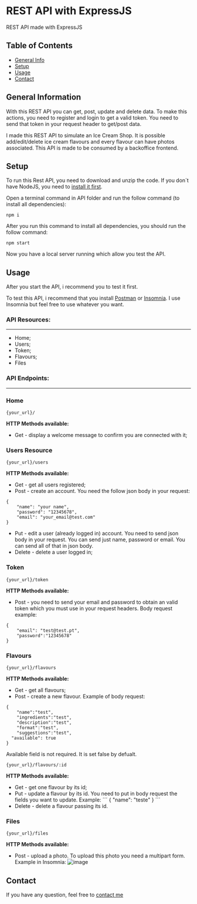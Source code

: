 # REST API with ExpressJS
REST API made with ExpressJS

## Table of Contents
* [General Info](#general-information)
* [Setup](#setup)
* [Usage](#usage)
* [Contact](#contact)


## General Information

With this REST API you can get, post, update and delete data. To make this actions, you need to register and login to get a valid token. You need to send that token in your request header to get/post data.

I made this REST API to simulate an Ice Cream Shop. It is possible add/edit/delete ice cream flavours and every flavour can have photos associated. This API is made to be consumed by a backoffice frontend.

## Setup
To run this Rest API, you need to download and unzip the code. If you don´t have NodeJS, you need to [install it first](https://nodejs.org/en/).

Open a terminal command in API folder and run the follow command (to install all dependencies):
```
npm i
```

After you run this command to install all dependencies, you should run the follow command:
```
npm start
```
Now you have a local server running which allow you test the API.

## Usage

After you start the API, i recommend you to test it first.

To test this API, i recommend that you install [Postman](https://www.postman.com/) or [Insomnia](https://insomnia.rest/download). I use Insomnia but feel free to use whatever you want.

### API Resources:
------
- Home;
- Users;
- Token;
- Flavours;
- Files

### API Endpoints:
------
### Home
```
{your_url}/
```
**HTTP Methods available:**
- Get - display a welcome message to confirm you are connected with it;

### Users Resource
```
{your_url}/users
```
**HTTP Methods available:**
- Get - get all users registered;
- Post - create an account. You need the follow json body in your request:
```
{
	"name": "your name",
	"password": "12345678",
	"email": "your_email@test.com"
}
```
- Put - edit a user (already logged in) account. You need to send json body in your request. You can send just name, password or email. You can send all of that in json body.
- Delete - delete a user logged in;


### Token
```
{your_url}/token
```
**HTTP Methods available:**
- Post - you need to send your email and password to obtain an valid token which you must use in your request headers. Body request example:
```
{
	"email": "test@test.pt",
	"password":"12345678"
}
```

### Flavours
```
{your_url}/flavours
```
**HTTP Methods available:**
- Get - get all flavours;
- Post - create a new flavour. Example of body request:
```
{
	"name":"test",
	"ingredients":"test",
	"description":"test",
	"format":"test",
	"suggestions":"test",
  "available": true
}
```
Available field is not required. It is set false by defualt.

```
{your_url}/flavours/:id
```
**HTTP Methods available:**
- Get - get one flavour by its id;
- Put - update a flavour by its id. You need to put in body request the fields you want to update. Example:
´´´
{
	"name": "teste"
}
´´´
- Delete - delete a flavour passing its id.

### Files
```
{your_url}/files
```
**HTTP Methods available:**
- Post - upload a photo. To upload this photo you need a multipart form. Example in Insomnia:
![image](https://user-images.githubusercontent.com/99747197/156385360-8a6bb159-ce83-4e41-b631-d973e3f43820.png)


## Contact
If you have any question, feel free to [contact me](https://www.linkedin.com/in/lu%C3%ADs-costa-793a2414b/)

